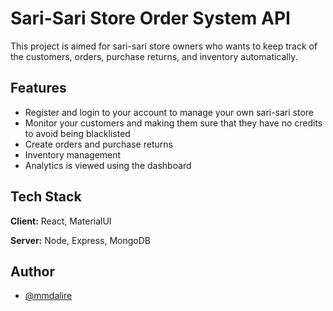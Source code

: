# Sari-Sari Store Order System API

This project is aimed for sari-sari store owners who wants to keep track of the customers, orders, purchase returns, and inventory automatically.

## Features

-   Register and login to your account to manage your own sari-sari store
-   Monitor your customers and making them sure that they have no credits to avoid being blacklisted
-   Create orders and purchase returns
-   Inventory management
-   Analytics is viewed using the dashboard

## Tech Stack

**Client:** React, MaterialUI

**Server:** Node, Express, MongoDB

## Author

-   [@mmdalire](https://github.com/mmdalire)
